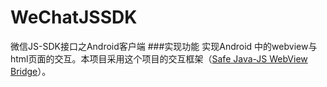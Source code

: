 # WeChatJSSDK
微信JS-SDK接口之Android客户端
###实现功能
实现Android 中的webview与html页面的交互。本项目采用这个项目的交互框架（[Safe Java-JS WebView Bridge](https://github.com/pedant/safe-java-js-webview-bridge)）。
